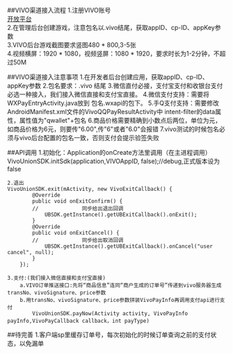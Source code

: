 ##VIVO渠道接入流程
	1.注册VIVO账号  
[开放平台](https://developer.vivo.com.cn/)  
	2.在管理后台创建游戏，注意包名以.vivo结尾，获取appID、cp-ID、appKey参数  
	3.VIVO后台游戏截图要求竖图480 * 800,3-5张  
	4.视频横屏：1920 * 1080，视频竖屏：1080 * 1920，要求时长为1-2分钟，不超过50M	








##VIVO渠道接入注意事项
	1.在开发者后台创建应用，获取appID、cp-ID、appKey参数
	2.包名要求：.vivo 结尾
	3.微信直付必接，支付宝支付和收银台支付必选一种接入，我们接入微信直接和支付宝直接。
	4.微信支付支持：需要将WXPayEntryActivity.java放到 包名.wxapi的包下。
	5.手Q支付支持：需要修改AndroidManifest.xml文件的VivoQQPayResultActivity中
	intent-filter的data属性，属性值为"qwallet"+包名
	6.商品价格需要精确到小数点后两位，单位为元，如商品价格为6元，则要传"6.00",传"6"或者"6.0"会报错
	7.vivo测试的时候包名必须与vivo后台配置的包名一致，否则支付会提示验签失败

##API调用
	1.初始化：Application的onCreate方法里调用（在主进程调用）
		VivoUnionSDK.initSdk(application,VIVOAppID, false);//debug,正式版本设为false 

	2.退出
	VivoUnionSDK.exit(mActivity, new VivoExitCallback() {
			@Override
			public void onExitConfirm() {
			//				同步给出退出回调
				UBSDK.getInstance().getUBExitCallback().onExit();
			}
			@Override
			public void onExitCancel() {
			//				同步给出取消回调
				UBSDK.getInstance().getUBExitCallback().onCancel("user cancel", null);
			}
		});

	3.支付:(我们接入微信直接和支付宝直接)
		a.VIVO订单推送接口:先将“商品信息”连同“商户生成的订单号”传递到vivo服务器生成transNo、vivoSignature、price参数
		b.用transNo、vivoSignature、price参数拼装VivoPayInfo再调用支付api进行支付
			VivoUnionSDK.payNow(Activity activity, VivoPayInfo payInfo,VivoPayCallback callback，int payType) 

##待完善
	1.客户端sp里缓存订单号，每次初始化的时候订单查询之前的支付状态，以免漏单

